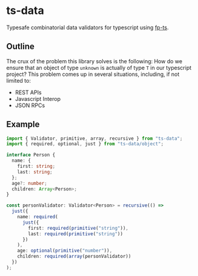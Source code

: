 # ts-data

Typesafe combinatorial data validators for typescript using [fp-ts](https://gcanti.github.io/fp-ts/).

## Outline

The crux of the problem this library solves is the following:
How do we ensure that an object of type `unknown` is actually
of type `T` in our typescript project? This problem comes up
in several situations, including, if not limited to:

- REST APIs
- Javascript Interop
- JSON RPCs

## Example

```typescript
import { Validator, primitive, array, recursive } from "ts-data";
import { required, optional, just } from "ts-data/object";

interface Person {
  name: {
    first: string;
    last: string;
  };
  age?: number;
  children: Array<Person>;
}

const personValidator: Validator<Person> = recursive(() =>
  just({
    name: required(
      just({
        first: required(primitive("string")),
        last: required(primitive("string"))
      })
    ),
    age: optional(primitive("number")),
    children: required(array(personValidator))
  })
);
```
